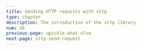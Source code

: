```yaml
---
title: Sending HTTP requests with sttp
type: chapter
description: The introduction of the sttp library
num: 26
previous-page: upickle-what-else
next-page: sttp-send-request
---
```

